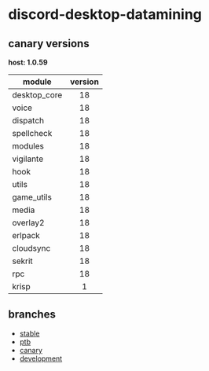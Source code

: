 # discord-desktop-datamining

## canary versions

**host: 1.0.59**

| module | version |
| ------ | :-----: |
| desktop_core | 18 |
| voice | 18 |
| dispatch | 18 |
| spellcheck | 18 |
| modules | 18 |
| vigilante | 18 |
| hook | 18 |
| utils | 18 |
| game_utils | 18 |
| media | 18 |
| overlay2 | 18 |
| erlpack | 18 |
| cloudsync | 18 |
| sekrit | 18 |
| rpc | 18 |
| krisp | 1 |

## branches

- [stable](https://github.com/OpenAsar/discord-desktop-datamining/tree/stable)
- [ptb](https://github.com/OpenAsar/discord-desktop-datamining/tree/ptb)
- [canary](https://github.com/OpenAsar/discord-desktop-datamining/tree/canary)
- [development](https://github.com/OpenAsar/discord-desktop-datamining/tree/development)